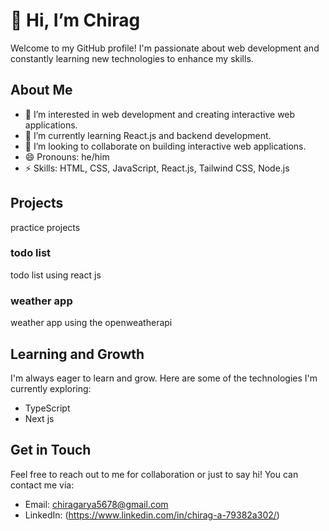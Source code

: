 # 👋 Hi, I’m Chirag

Welcome to my GitHub profile! I'm passionate about web development and constantly learning new technologies to enhance my skills.

## About Me

- 👀 I’m interested in web development and creating interactive web applications.
- 🌱 I’m currently learning React.js and backend development.
- 💞️ I’m looking to collaborate on building interactive web applications.
- 😄 Pronouns: he/him
- ⚡ Skills: HTML, CSS, JavaScript, React.js, Tailwind CSS, Node.js

## Projects
practice projects

### todo list
todo list using react js 

### weather app
weather app using the openweatherapi 

## Learning and Growth

I'm always eager to learn and grow. Here are some of the technologies I'm currently exploring:

- TypeScript
- Next js

## Get in Touch

Feel free to reach out to me for collaboration or just to say hi! You can contact me via:

- Email: chiragarya5678@gmail.com
- LinkedIn: (https://www.linkedin.com/in/chirag-a-79382a302/)


<!---
chiragarya67/chiragarya67 is a ✨ special ✨ repository because its `README.md` (this file) appears on your GitHub profile.
You can click the Preview link to take a look at your changes.
--->
